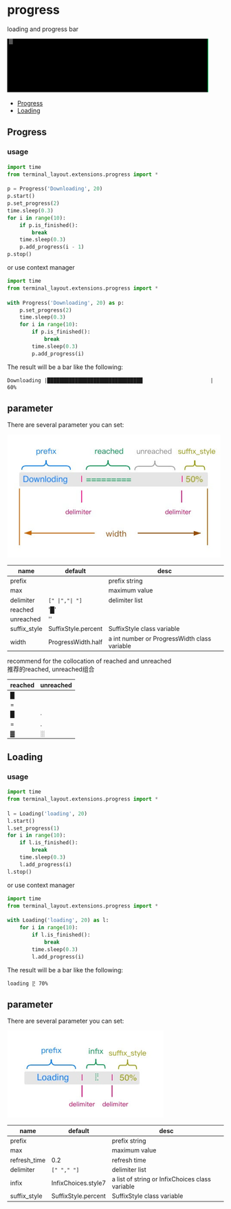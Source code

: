 # progress
loading and progress bar

![](../../../pic/progress.gif)

* [Progress](#Progress)
* [Loading](#Loading)

## Progress

### usage

```python
import time
from terminal_layout.extensions.progress import *

p = Progress('Downloading', 20)
p.start()
p.set_progress(2)
time.sleep(0.3)
for i in range(10):
    if p.is_finished():
        break
    time.sleep(0.3)
    p.add_progress(i - 1)
p.stop()
```

or use context manager
```python
import time
from terminal_layout.extensions.progress import *

with Progress('Downloading', 20) as p:
    p.set_progress(2)
    time.sleep(0.3)
    for i in range(10):
        if p.is_finished():
            break
        time.sleep(0.3)
        p.add_progress(i)
```

The result will be a bar like the following:

```
Downloading |███████████████████████████████                      |  60%
```

## parameter
There are several parameter you can set:

![](../../../pic/progress.jpg)

| name          | default              | desc                                         |
|---------------|----------------------|----------------------------------------------|
| prefix        |                      | prefix string                                |
| max           |                      | maximum value                                |
| delimiter     | `[" \|","\| "]`        | delimiter list                               |
| reached       | '█'                  |                                              |
| unreached     | ''                   |                                              |
| suffix\_style | SuffixStyle\.percent | SuffixStyle class variable                   |
| width         | ProgressWidth\.half  | a int number or ProgressWidth class variable |

recommend for the collocation of reached and unreached  
推荐的reached, unreached组合  

| reached | unreached |
|---------|-----------|
|   █     |           |
|   =     |           |
|   █     |     ∙     |
|   =     |     .     |
|   ▓     |     ░     |


## Loading

### usage

```python
import time
from terminal_layout.extensions.progress import *

l = Loading('loading', 20)
l.start()
l.set_progress(1)
for i in range(10):
    if l.is_finished():
        break
    time.sleep(0.3)
    l.add_progress(i)
l.stop()
```

or use context manager
```python
import time
from terminal_layout.extensions.progress import *

with Loading('loading', 20) as l:
    for i in range(10):
        if l.is_finished():
            break
        time.sleep(0.3)
        l.add_progress(i)
```

The result will be a bar like the following:

```
loading ⣟ 70%
```

## parameter
There are several parameter you can set:

![](../../../pic/loading.jpg)

| name          | default              | desc                                            |
|---------------|----------------------|-------------------------------------------------|
| prefix        |                      | prefix string                                   |
| max           |                      | maximum value                                   |
| refresh\_time | 0\.2                 | refresh time                                 |
| delimiter     | `[" "," "]`          | delimiter list                                  |
| infix         | InfixChoices\.style7 | a list of string or InfixChoices class variable |
| suffix\_style | SuffixStyle\.percent | SuffixStyle class variable                      |